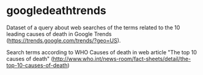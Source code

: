 # googledeathtrends

Dataset of a query about web searches of the terms related to the 10 leading causes of death in Google Trends (https://trends.google.com/trends/?geo=US).

Search terms according to WHO Causes of death in web article "The top 10 causes of death" (http://www.who.int/news-room/fact-sheets/detail/the-top-10-causes-of-death)
